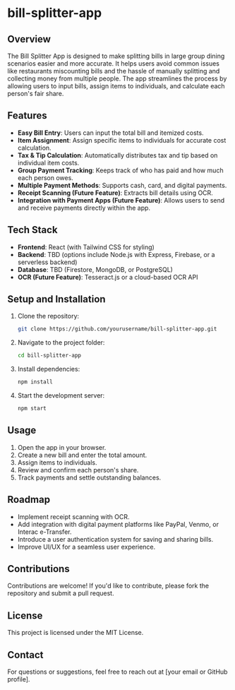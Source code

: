 # bill-splitter-app

## Overview
The Bill Splitter App is designed to make splitting bills in large group dining scenarios easier and more accurate. It helps users avoid common issues like restaurants miscounting bills and the hassle of manually splitting and collecting money from multiple people. The app streamlines the process by allowing users to input bills, assign items to individuals, and calculate each person's fair share.

## Features
- **Easy Bill Entry**: Users can input the total bill and itemized costs.
- **Item Assignment**: Assign specific items to individuals for accurate cost calculation.
- **Tax & Tip Calculation**: Automatically distributes tax and tip based on individual item costs.
- **Group Payment Tracking**: Keeps track of who has paid and how much each person owes.
- **Multiple Payment Methods**: Supports cash, card, and digital payments.
- **Receipt Scanning (Future Feature)**: Extracts bill details using OCR.
- **Integration with Payment Apps (Future Feature)**: Allows users to send and receive payments directly within the app.

## Tech Stack
- **Frontend**: React (with Tailwind CSS for styling)
- **Backend**: TBD (options include Node.js with Express, Firebase, or a serverless backend)
- **Database**: TBD (Firestore, MongoDB, or PostgreSQL)
- **OCR (Future Feature)**: Tesseract.js or a cloud-based OCR API

## Setup and Installation
1. Clone the repository:
   ```sh
   git clone https://github.com/yourusername/bill-splitter-app.git
   ```
2. Navigate to the project folder:
   ```sh
   cd bill-splitter-app
   ```
3. Install dependencies:
   ```sh
   npm install
   ```
4. Start the development server:
   ```sh
   npm start
   ```

## Usage
1. Open the app in your browser.
2. Create a new bill and enter the total amount.
3. Assign items to individuals.
4. Review and confirm each person's share.
5. Track payments and settle outstanding balances.

## Roadmap
- Implement receipt scanning with OCR.
- Add integration with digital payment platforms like PayPal, Venmo, or Interac e-Transfer.
- Introduce a user authentication system for saving and sharing bills.
- Improve UI/UX for a seamless user experience.

## Contributions
Contributions are welcome! If you'd like to contribute, please fork the repository and submit a pull request.

## License
This project is licensed under the MIT License.

## Contact
For questions or suggestions, feel free to reach out at [your email or GitHub profile].

